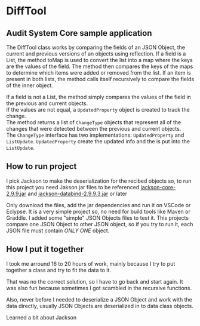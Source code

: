 # DiffTool

## Audit System Core sample application

The DiffTool class works by comparing the fields of an JSON Object, the current and previous versions of an objects using reflection. If a field is a List, the method toMap is used to convert the list into a map where the keys are the values of the field. The method then compares the keys of the maps to determine which items were added or removed from the list. If an item is present in both lists, the method calls itself recursively to compare the fields of the inner object.

If a field is not a List, the method simply compares the values of the field in the previous and current objects.  
If the values are not equal, a `UpdatedProperty` object is created to track the change.  
The method returns a list of `ChangeType` objects that represent all of the changes that were detected between the previous and current objects.  
The `ChangeType` interface has two implementations: `UpdatedProperty` and `ListUpdate`. `UpdatedProperty` create the updated info and the is put into the `ListUpdate`.

## How to run project
I pick Jackson to make the deserialization for the recibed objects so, to run this project you need Jakson jar files to be referenced
[jackson-core-2.9.9.jar](https://repo1.maven.org/maven2/com/fasterxml/jackson/core/jackson-core/2.9.9/jackson-core-2.9.9.jar) and [jackson-databind-2.9.9.3.jar](https://repo1.maven.org/maven2/com/fasterxml/jackson/core/jackson-databind/2.9.9.3/jackson-databind-2.9.9.3.jar) or later

Only download the files, add the jar dependencies and run it on VSCode or Eclypse.
It is a very simple project so, no need for build tools like Maven or Graddle.
I added some "simple" JSON Objects files to test it. This projects compare one JSON Object to other JSON object, so if you try to run it, each JSON file must contain *ONLY ONE* object.


## How I put it together

I took me arround 16 to 20 hours of work, mainly because I try to put together a class and try to fit the data to it.

That was no the correct solution, so I have to go back and start again. It was also fun because sometimes I got scambled in the recursive functions.

Also, never before I needed to deserialize a JSON Object and work with the data directly, usually JSON Objects are deserialized in to data class objects.

Learned a bit about Jackson







